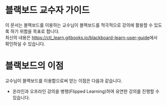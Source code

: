 # 블랙보드 교수자 가이드

이 문서는 블랙보드를 이용하는 교수님이 블랙보드를 적극적으로 강의에 활용할 수 있도록 하기 위함을 목표로 합니다.  
최신의 내용은  [https://ctl\_learn.gitbooks.io/blackboard-learn-user-guide](https://ctl_learn.gitbooks.io/blackboard-learn-user-guide)에서 확인하실 수 있습니다.

# 블랙보드의 이점

교수님이 블랙보드를 이용함으로써 얻는 이점은 다음과 같습니다.

* 온라인과 오프라인 강의을 병행\(Flipped Learning\)하여 유연한 강의를 진행할 수 있습니다. 



